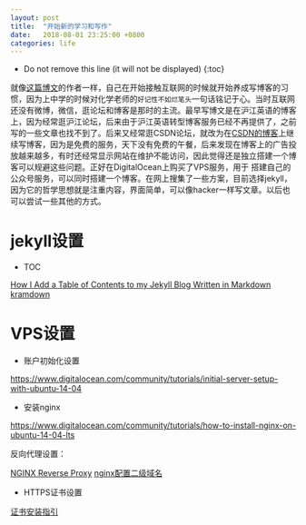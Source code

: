 ```yaml
---
layout: post
title:  "开始新的学习和写作"
date:   2018-08-01 23:25:00 +0800
categories: life
---
```


* Do not remove this line (it will not be displayed)
{:toc}

就像[这篇博文]的作者一样，自己在开始接触互联网的时候就开始养成写博客的习惯，因为上中学的时候对化学老师的`好记性不如烂笔头`一句话铭记于心。当时互联网还没有微博，微信，逛论坛和博客是那时的主流。最早写博文是在沪江英语的博客上，因为经常逛沪江论坛，后来由于沪江英语转型博客服务已经不再提供了，之前写的一些文章也找不到了。后来又经常逛CSDN论坛，就改为在[CSDN的博客]上继续写博客，因为是免费的服务，天下没有免费的午餐，后来发现在博客上的广告投放越来越多，有时还经常显示网站在维护不能访问，因此觉得还是独立搭建一个博客可以规避这些问题。正好在DigitalOcean上购买了VPS服务，用于
搭建自己的公众号服务，可以同时搭建一个博客。在网上搜集了一些方案，目前选择jekyll，因为它的哲学思想就是注重内容，界面简单，可以像hacker一样写文章。以后也可以尝试一些其他的方式。

# jekyll设置

* TOC

[How I Add a Table of Contents to my Jekyll Blog Written in Markdown]
[kramdown]

# VPS设置

* 账户初始化设置

https://www.digitalocean.com/community/tutorials/initial-server-setup-with-ubuntu-14-04

* 安装nginx

https://www.digitalocean.com/community/tutorials/how-to-install-nginx-on-ubuntu-14-04-lts

反向代理设置：

[NGINX Reverse Proxy]
[nginx配置二级域名]

[NGINX Reverse Proxy]: https://docs.nginx.com/nginx/admin-guide/web-server/reverse-proxy/

[nginx配置二级域名]: https://cloud.tencent.com/developer/article/1198752

* HTTPS证书设置

[证书安装指引]

[证书安装指引]: https://cloud.tencent.com/document/product/400/4143


[Jekyll on Ubuntu]: https://jekyllrb.com/docs/installation/ubuntu/
[这篇博文]: http://tom.preston-werner.com/2008/11/17/blogging-like-a-hacker.html
[CSDN的博客]: https://blog.csdn.net/delphiwcdj

[How I Add a Table of Contents to my Jekyll Blog Written in Markdown]: http://www.seanbuscay.com/blog/jekyll-toc-markdown/
[kramdown]: https://kramdown.gettalong.org/
